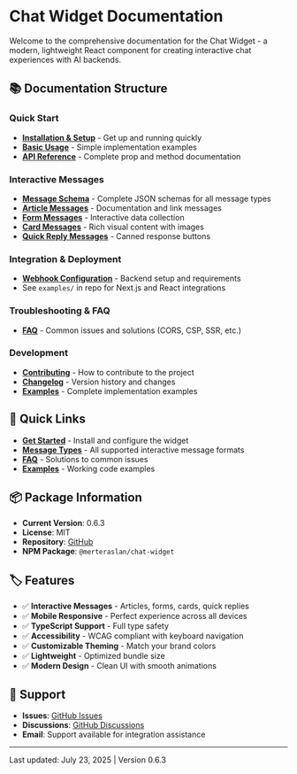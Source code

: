 # Chat Widget Documentation

Welcome to the comprehensive documentation for the Chat Widget - a modern, lightweight React component for creating interactive chat experiences with AI backends.

## 📚 Documentation Structure

### Quick Start

- [**Installation & Setup**](./installation.md) - Get up and running quickly
- [**Basic Usage**](./basic-usage.md) - Simple implementation examples
- [**API Reference**](./api-reference.md) - Complete prop and method documentation

### Interactive Messages

- [**Message Schema**](./message-schema.md) - Complete JSON schemas for all message types
- [**Article Messages**](./interactive-messages/articles.md) - Documentation and link messages
- [**Form Messages**](./interactive-messages/forms.md) - Interactive data collection
- [**Card Messages**](./interactive-messages/cards.md) - Rich visual content with images
- [**Quick Reply Messages**](./interactive-messages/canned-responses.md) - Canned response buttons

### Integration & Deployment

- [**Webhook Configuration**](./webhook-configuration.md) - Backend setup and requirements
- See `examples/` in repo for Next.js and React integrations

### Troubleshooting & FAQ

- [**FAQ**](./faq.md) - Common issues and solutions (CORS, CSP, SSR, etc.)

### Development

- [**Contributing**](../CONTRIBUTING.md) - How to contribute to the project
- [**Changelog**](../CHANGELOG.md) - Version history and changes
- [**Examples**](../examples/) - Complete implementation examples

## 🚀 Quick Links

- **[Get Started](./installation.md)** - Install and configure the widget
- **[Message Types](./message-schema.md)** - All supported interactive message formats
- **[FAQ](./faq.md)** - Solutions to common issues
- **[Examples](../examples/)** - Working code examples

## 📦 Package Information

- **Current Version**: 0.6.3
- **License**: MIT
- **Repository**: [GitHub](https://github.com/merteraslan/chat-widget)
- **NPM Package**: `@merteraslan/chat-widget`

## 🏷️ Features

- ✅ **Interactive Messages** - Articles, forms, cards, quick replies
- ✅ **Mobile Responsive** - Perfect experience across all devices
- ✅ **TypeScript Support** - Full type safety
- ✅ **Accessibility** - WCAG compliant with keyboard navigation
- ✅ **Customizable Theming** - Match your brand colors
- ✅ **Lightweight** - Optimized bundle size
- ✅ **Modern Design** - Clean UI with smooth animations

## 🤝 Support

- **Issues**: [GitHub Issues](https://github.com/merteraslan/chat-widget/issues)
- **Discussions**: [GitHub Discussions](https://github.com/merteraslan/chat-widget/discussions)
- **Email**: Support available for integration assistance

---

Last updated: July 23, 2025 | Version 0.6.3
